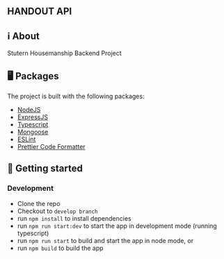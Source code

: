 <h2>
    HANDOUT API
</h2>


## ℹ️ About

<p>
    Stutern Housemanship Backend Project
</p>

## 🖥 Packages

The project is built with the following packages:

- [NodeJS](https://nodejs.org/)
- [ExpressJS](https://expressjs.com/)
- [Typescript](https://www.typescriptlang.org/)
- [Mongoose](https://mongoosejs.com/)
- [ESLint](https://eslint.org/)
- [Prettier Code Formatter](https://prettier.io/)

## 🚀 Getting started
### Development
* Clone the repo
* Checkout to `develop branch`
* run `npm install` to install dependencies
* run `npm run start:dev` to start the app in development mode (running typescript)
* run `npm run start` to build and start the app in node mode, or
* run `npm build` to build the app
